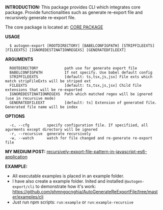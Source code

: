 **INTRODUCTION:**
This package provides CLI which integrates core package. Provide functionalities such as generate re-export file and recursively generate re-export file.


The core package is located at: [CORE PACKAGE](https://www.npmjs.com/package/@autogen-export/core)

**USAGE**
```
  $ autogen-export [ROOTDIRECTORY] [BABELCONFIGPATH] [STRIPFILEEXTS] [FILEEXTS] [IGNOREDESTINATIONREGEXS] [GENERATEDFILEEXT]
```

**ARGUMENTS**
```
  ROOTDIRECTORY            path use for generate export file
  BABELCONFIGPATH          If not specify. Use babel default config
  STRIPFILEEXTS            [default: ts,tsx,js,jsx] File exts which match stripFileExts will be striped ext
  FILEEXTS                 [default: ts,tsx,js,jsx] Child file extensions that will be re-exported
  IGNOREDESTINATIONREGEXS  Path which matched regex will be ignored (use in recursive mode)
  GENERATEDFILEEXT         [default: ts] Extension of generated file. Generated file name will be index
```

**OPTIONS**
```
  -c, --cfg        specify configuration file. If specifiied, all agurments except directory will be ignored
  -r, --recursive  generate recursively
  -w, --watch      watch for file changed and re-generate re-export file
```

**MY MEDIUM POST:**
[recursively-export-file-pattern-in-javascript-es6-application](https://medium.com/@phmngocnghia/recursively-export-file-pattern-in-javascript-es6-application-e56319de49af)

**EXAMPLE:**
* All executable examples is placed in an example folder.
* I have also create a example folder. Inited and installed `@autogen-export/cli` to demonstrate how it's work: https://github.com/phmngocnghia/AutoGenerateReExportFile/tree/master/examples/cli
* Just run npm scripts: `run:example` or `run:example-recursive`